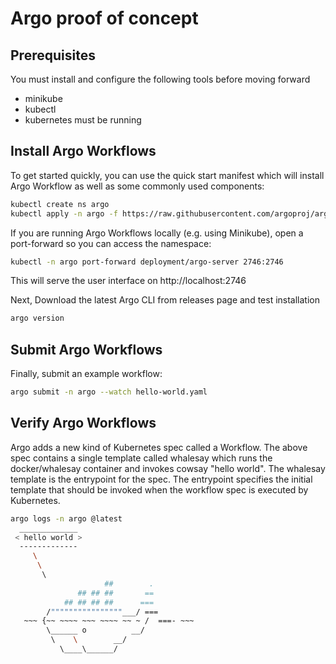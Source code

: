 # Argo proof of concept

## Prerequisites

You must install and configure the following tools before moving forward

* minikube 
* kubectl
* kubernetes must be running

## Install Argo Workflows

To get started quickly, you can use the quick start manifest which will install Argo Workflow as well as some commonly used components:

```bash
kubectl create ns argo
kubectl apply -n argo -f https://raw.githubusercontent.com/argoproj/argo/stable/manifests/quick-start-postgres.yaml
```

If you are running Argo Workflows locally (e.g. using Minikube), open a port-forward so you can access the namespace:

```bash
kubectl -n argo port-forward deployment/argo-server 2746:2746
```

This will serve the user interface on http://localhost:2746

Next, Download the latest Argo CLI from releases page and test installation

```bash
argo version
```
## Submit Argo Workflows

Finally, submit an example workflow:

```bash
argo submit -n argo --watch hello-world.yaml
```

## Verify Argo Workflows

Argo adds a new kind of Kubernetes spec called a Workflow. The above spec contains a single template called whalesay which runs the docker/whalesay container and invokes cowsay "hello world". The whalesay template is the entrypoint for the spec. The entrypoint specifies the initial template that should be invoked when the workflow spec is executed by Kubernetes. 

```bash
argo logs -n argo @latest
  _____________ 
 < hello world >
  ------------- 
     \
      \
       \     
                     ##        .            
               ## ## ##       ==            
            ## ## ## ##      ===            
        /""""""""""""""""___/ ===        
   ~~~ {~~ ~~~~ ~~~ ~~~~ ~~ ~ /  ===- ~~~   
        \______ o          __/            
         \    \        __/             
           \____\______/  
```
